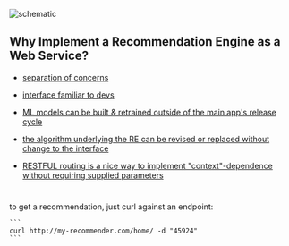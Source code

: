 


![schematic](https://raw.github.com/alexland/recommender-service/master/assets/schematic-1.png)

## Why Implement a Recommendation Engine as a Web Service?

* [separation of concerns](#separation-of-concerns)

* [interface familiar to devs](#familiar-to-devs)

* [ML models can be built & retrained outside of the main app's release cycle](#)

* [the algorithm underlying the RE can be revised or replaced without change to the interface](#)

* [RESTFUL routing is a nice way to implement "context"-dependence without requiring supplied parameters](#)


#

to get a recommendation, just curl against an endpoint:

    ```
    curl http://my-recommender.com/home/ -d "45924"
    ```



